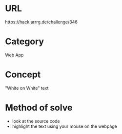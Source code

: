 # URL
https://hack.arrrg.de/challenge/346
# Category
Web App
# Concept
"White on White" text
# Method of solve
* look at the source code
* highlight the text using your mouse on the webpage

